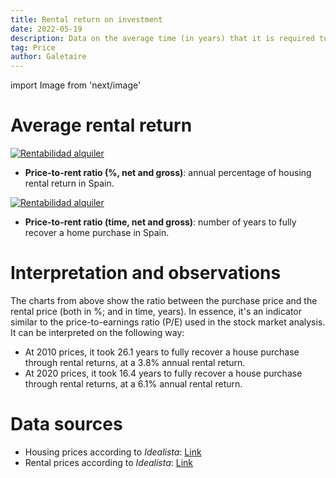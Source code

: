 ```yaml
---
title: Rental return on investment
date: 2022-05-19
description: Data on the average time (in years) that it is required to recover a house purchase through rental. An indicator similar to the price-to-earnings ratio (P/E).
tag: Price
author: Galetaire
---
```


import Image from 'next/image'

# Average rental return

[![Rentabilidad alquiler](/images/rent2.png)](/images/rent2.png)

- **Price-to-rent ratio (%, net and gross)**: annual percentage of housing rental return in Spain.

[![Rentabilidad alquiler](/images/rent.png)](/images/rent.png)

- **Price-to-rent ratio (time, net and gross)**: number of years to fully recover a home purchase in Spain.

# Interpretation and observations

The charts from above show the ratio between the purchase price and the rental price (both in %; and in time, years). In essence, it's an indicator similar to the price-to-earnings ratio (P/E) used in the stock market analysis. It can be interpreted on the following way:

- At 2010 prices, it took 26.1 years to fully recover a house purchase through rental returns, at a 3.8% annual rental return.
- At 2020 prices, it took 16.4 years to fully recover a house purchase through rental returns, at a 6.1% annual rental return.

# Data sources

- Housing prices according to _Idealista_: [Link](https://www.idealista.com/sala-de-prensa/informes-precio-vivienda)
- Rental prices according to _Idealista_: [Link](https://www.idealista.com/sala-de-prensa/informes-precio-vivienda/alquiler/)
